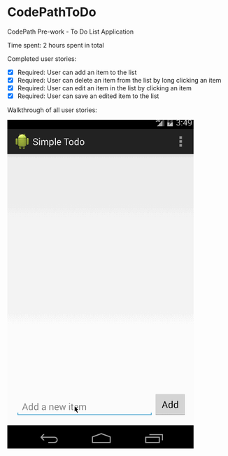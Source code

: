 # CodePathToDo

CodePath Pre-work - To Do List Application

Time spent: 2 hours spent in total

Completed user stories:

* [x] Required: User can add an item to the list
* [x] Required: User can delete an item from the list by long clicking an item
* [x] Required: User can edit an item in the list by clicking an item
* [x] Required: User can save an edited item to the list

Walkthrough of all user stories:

![Video Walkthrough](toDoDemo.gif)
